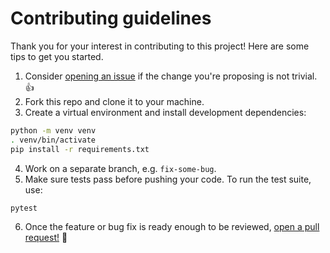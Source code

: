 # Contributing guidelines

Thank you for your interest in contributing to this project! Here are some tips to get you started.

1. Consider [opening an issue](https://github.com/tartiflette/tartiflette-starlette/issues/new) if the change you're proposing is not trivial. :+1:
2. Fork this repo and clone it to your machine.
3. Create a virtual environment and install development dependencies:

```bash
python -m venv venv
. venv/bin/activate
pip install -r requirements.txt
```

4. Work on a separate branch, e.g. `fix-some-bug`.
5. Make sure tests pass before pushing your code. To run the test suite, use:

```bash
pytest
```

6. Once the feature or bug fix is ready enough to be reviewed, [open a pull request!](https://github.com/tartiflette/tartiflette-starlette/compare) :rocket:
